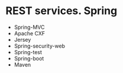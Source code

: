 # REST services. Spring

* Spring-MVC
* Apache CXF
* Jersey
* Spring-security-web
* Spring-test
* Spring-boot
* Maven